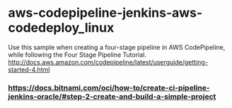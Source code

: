 # aws-codepipeline-jenkins-aws-codedeploy_linux
Use this sample when creating a four-stage pipeline in AWS CodePipeline, while following the Four Stage Pipeline Tutorial. http://docs.aws.amazon.com/codepipeline/latest/userguide/getting-started-4.html

### https://docs.bitnami.com/oci/how-to/create-ci-pipeline-jenkins-oracle/#step-2-create-and-build-a-simple-project
